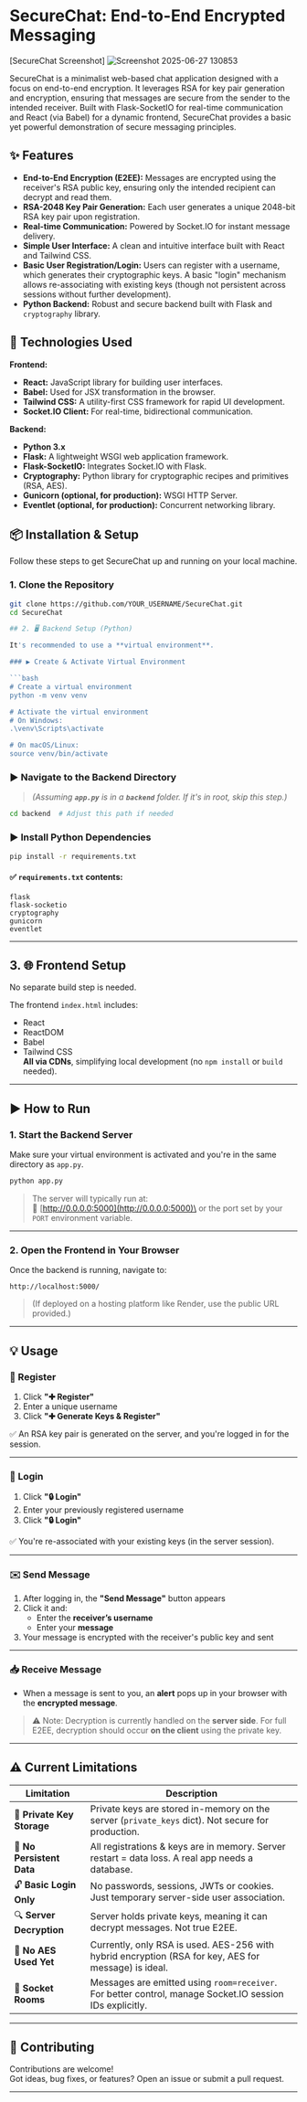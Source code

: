 
# SecureChat: End-to-End Encrypted Messaging

[SecureChat Screenshot]
![Screenshot 2025-06-27 130853](https://github.com/user-attachments/assets/2e96de60-3038-4a9f-a94a-9369da54922e)


SecureChat is a minimalist web-based chat application designed with a focus on end-to-end encryption. It leverages RSA for key pair generation and encryption, ensuring that messages are secure from the sender to the intended receiver. Built with Flask-SocketIO for real-time communication and React (via Babel) for a dynamic frontend, SecureChat provides a basic yet powerful demonstration of secure messaging principles.

## ✨ Features

*   **End-to-End Encryption (E2EE):** Messages are encrypted using the receiver's RSA public key, ensuring only the intended recipient can decrypt and read them.
*   **RSA-2048 Key Pair Generation:** Each user generates a unique 2048-bit RSA key pair upon registration.
*   **Real-time Communication:** Powered by Socket.IO for instant message delivery.
*   **Simple User Interface:** A clean and intuitive interface built with React and Tailwind CSS.
*   **Basic User Registration/Login:** Users can register with a username, which generates their cryptographic keys. A basic "login" mechanism allows re-associating with existing keys (though not persistent across sessions without further development).
*   **Python Backend:** Robust and secure backend built with Flask and `cryptography` library.

## 🚀 Technologies Used

**Frontend:**
*   **React:** JavaScript library for building user interfaces.
*   **Babel:** Used for JSX transformation in the browser.
*   **Tailwind CSS:** A utility-first CSS framework for rapid UI development.
*   **Socket.IO Client:** For real-time, bidirectional communication.

**Backend:**
*   **Python 3.x**
*   **Flask:** A lightweight WSGI web application framework.
*   **Flask-SocketIO:** Integrates Socket.IO with Flask.
*   **Cryptography:** Python library for cryptographic recipes and primitives (RSA, AES).
*   **Gunicorn (optional, for production):** WSGI HTTP Server.
*   **Eventlet (optional, for production):** Concurrent networking library.

## 📦 Installation & Setup

Follow these steps to get SecureChat up and running on your local machine.

### 1. Clone the Repository

```bash
git clone https://github.com/YOUR_USERNAME/SecureChat.git
cd SecureChat

## 2. 🖥️ Backend Setup (Python)

It's recommended to use a **virtual environment**.

### ▶️ Create & Activate Virtual Environment

```bash
# Create a virtual environment
python -m venv venv

# Activate the virtual environment
# On Windows:
.\venv\Scripts\activate

# On macOS/Linux:
source venv/bin/activate
```

### ▶️ Navigate to the Backend Directory

> *(Assuming **`app.py`** is in a **`backend`** folder. If it's in root, skip this step.)*

```bash
cd backend  # Adjust this path if needed
```

### ▶️ Install Python Dependencies

```bash
pip install -r requirements.txt
```

#### ✅ `requirements.txt` contents:

```
flask
flask-socketio
cryptography
gunicorn
eventlet
```

---

## 3. 🌐 Frontend Setup

No separate build step is needed.

The frontend `index.html` includes:

- React
- ReactDOM
- Babel
- Tailwind CSS\
  **All via CDNs**, simplifying local development (no `npm install` or `build` needed).

---

## ▶️ How to Run

### 1. Start the Backend Server

Make sure your virtual environment is activated and you're in the same directory as `app.py`.

```bash
python app.py
```

> The server will typically run at:\
> 🔗 [http://0.0.0.0:5000](http://0.0.0.0:5000)\
> or the port set by your `PORT` environment variable.

---

### 2. Open the Frontend in Your Browser

Once the backend is running, navigate to:

```text
http://localhost:5000/
```

> (If deployed on a hosting platform like Render, use the public URL provided.)

---

## 💡 Usage

### 🔘 Register

1. Click **"✚ Register"**
2. Enter a unique username
3. Click **"✚ Generate Keys & Register"**

✅ An RSA key pair is generated on the server, and you're logged in for the session.

---

### 🔐 Login

1. Click **"🔒 Login"**
2. Enter your previously registered username
3. Click **"🔒 Login"**

✅ You're re-associated with your existing keys (in the server session).

---

### ✉️ Send Message

1. After logging in, the **"Send Message"** button appears
2. Click it and:
   - Enter the **receiver’s username**
   - Enter your **message**
3. Your message is encrypted with the receiver's public key and sent

---

### 📥 Receive Message

- When a message is sent to you, an **alert** pops up in your browser with the **encrypted message**.

> ⚠️ Note: Decryption is currently handled on the **server side**. For full E2EE, decryption should occur **on the client** using the private key.

---

## ⚠️ Current Limitations

| Limitation                 | Description                                                                                              |
| -------------------------- | -------------------------------------------------------------------------------------------------------- |
| 🔐 **Private Key Storage** | Private keys are stored in-memory on the server (`private_keys` dict). Not secure for production.        |
| 🧠 **No Persistent Data**  | All registrations & keys are in memory. Server restart = data loss. A real app needs a database.         |
| 🔓 **Basic Login Only**    | No passwords, sessions, JWTs or cookies. Just temporary server-side user association.                    |
| 🔍 **Server Decryption**   | Server holds private keys, meaning it can decrypt messages. Not true E2EE.                               |
| 🔐 **No AES Used Yet**     | Currently, only RSA is used. AES-256 with hybrid encryption (RSA for key, AES for message) is ideal.     |
| 📡 **Socket Rooms**        | Messages are emitted using `room=receiver`. For better control, manage Socket.IO session IDs explicitly. |

---

## 🤝 Contributing

Contributions are welcome!\
Got ideas, bug fixes, or features? Open an issue or submit a pull request.

---
